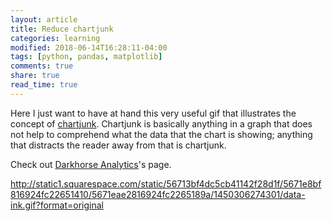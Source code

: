 ```yaml
---
layout: article
title: Reduce chartjunk
categories: learning
modified: 2018-06-14T16:28:11-04:00
tags: [python, pandas, matplotlib]
comments: true
share: true
read_time: true
---
```


Here I just want to have at hand this very useful gif that illustrates the concept of [chartjunk](https://en.wikipedia.org/wiki/Chartjunk). Chartjunk is basically anything in a graph that does not help to comprehend what the data that the chart is showing; anything that distracts the reader away from that is chartjunk.

Check out [Darkhorse Analytics](https://www.darkhorseanalytics.com/blog/data-looks-better-naked)'s page.

http://static1.squarespace.com/static/56713bf4dc5cb41142f28d1f/5671e8bf816924fc22651410/5671eae2816924fc2265189a/1450306274301/data-ink.gif?format=original
